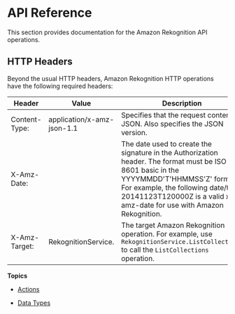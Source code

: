 # API Reference<a name="API_Reference"></a>

 This section provides documentation for the Amazon Rekognition API operations\. 

## HTTP Headers<a name="http-headers"></a>

Beyond the usual HTTP headers, Amazon Rekognition HTTP operations have the following required headers:


| Header | Value | Description | 
| --- | --- | --- | 
|  Content\-Type:  |  application/x\-amz\-json\-1\.1  |  Specifies that the request content is JSON\. Also specifies the JSON version\.  | 
|  X\-Amz\-Date:  |  <Date>  |  The date used to create the signature in the Authorization header\. The format must be ISO 8601 basic in the YYYYMMDD'T'HHMMSS'Z' format\. For example, the following date/time 20141123T120000Z is a valid x\-amz\-date for use with Amazon Rekognition\.   | 
|  X\-Amz\-Target:  |  RekognitionService\.<operation>  |  The target Amazon Rekognition operation\. For example, use `RekognitionService.ListCollections` to call the `ListCollections` operation\.  | 

**Topics**

+ [Actions](API_Operations.md)

+ [Data Types](API_Types.md)